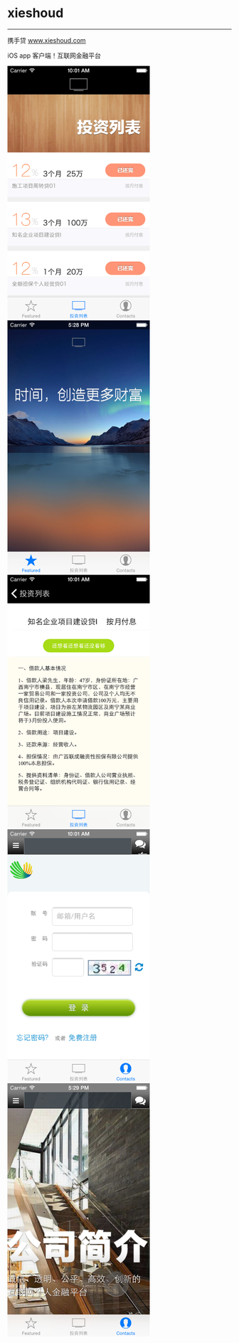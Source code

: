 # xieshoud

<hr>

携手贷 
www.xieshoud.com


iOS app 客户端！互联网金融平台

<img src=https://github.com/x1911/xieshoud/blob/master/screenshots/1.png width=320>

<img src=https://github.com/x1911/xieshoud/blob/master/screenshots/0.png width=320>

<img src=https://github.com/x1911/xieshoud/blob/master/screenshots/2.png width=320>

<img src=https://github.com/x1911/xieshoud/blob/master/screenshots/3.png width=320>

<img src=https://github.com/x1911/xieshoud/blob/master/screenshots/4.png width=320>
